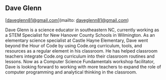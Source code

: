 ## Dave Glenn

[daveglenn81@gmail.com](mailto: daveglenn81@gmail.com)

Dave Glenn is a science educator in southeastern NC, currently working as a STEM Specialist for New Hanover County Schools in Wilmington. As an elementary science specialist at Castle Hayne Elementary, Dave went beyond the Hour of Code by using Code.org curriculum, tools, and resources as a regular element in his classroom. He has helped classroom teachers integrate Code.org curriculum into their classroom routines and lessons. Now as a Computer Science Fundamentals workshop facilitator, Dave is looking forward to working with more teachers to expand the role of computer programming and analytical thinking in the classroom.
